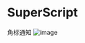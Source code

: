 # SuperScript
角标通知
![image](https://github.com/zhichaoZhang/SuperScript/tree/master/SuperScriptView/app/image/Free-Converter.com-2016_08_08_20_01_33-70280830.gif) 
